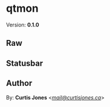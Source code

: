 # qtmon
Version: **0.1.0**


## Raw


## Statusbar


## Author

By: **Curtis Jones** <*mail@curtisjones.ca*>
